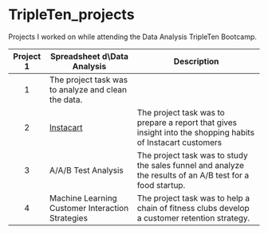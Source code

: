 # TripleTen_projects
Projects I worked on while attending the Data Analysis TripleTen Bootcamp.


| Project 1 | Spreadsheet d\Data Analysis | Description |
| :-----------: | ----------- |----------- |
| 1 | The project task was to analyze and clean the data. |
| 2 | [Instacart](https://github.com/zarina-perez/TripleTen_projects/tree/main/02-EDA_project) | The project task was to prepare a report that gives insight into the shopping habits of Instacart customers |
| 3 | A/A/B Test Analysis | The project task was to study the sales funnel and analyze the results of an A/B test for a food startup. |
| 4 | Machine Learning Customer Interaction Strategies | The project task was to help a chain of fitness clubs develop a customer retention strategy. |

